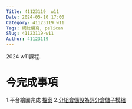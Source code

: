 ```yaml
---
Title: 41123119  w11
Date: 2024-05-10 17:00
Category: 41123119 w11
Tags: 網誌編寫, pelican
Slug: 41123119-w11
Author: 41123119
---
```


2024 w11課程.

<!-- PELICAN_END_SUMMARY -->

# 今完成事項
1.平台繪圖完成
<a href="https://github.com/QIU0908/cd2024/blob/main/downloads/%E5%B9%B3%E5%8F%B0.zip">檔案</a>
2.<a href="https://github.com/mdecd2024/2a-midag2/tree/6f85006bcb80f19ffcfcd0457c28290196604caf">分組倉儲設為評分倉儲子模組</a>